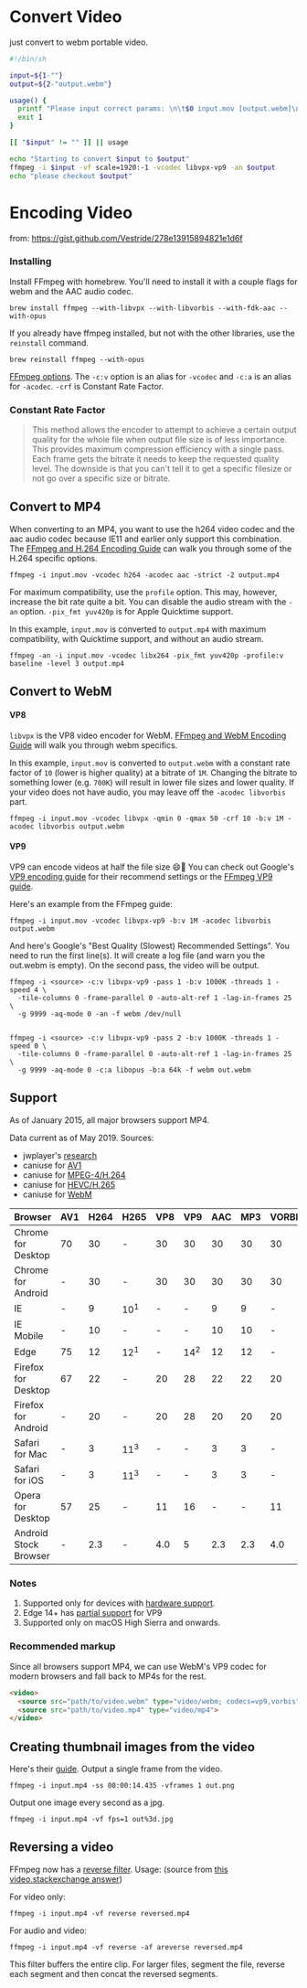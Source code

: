 # Convert Video
just convert to webm portable video.
```sh
#!/bin/sh

input=${1-""}
output=${2-"output.webm"}

usage() {
  printf "Please input correct params: \n\t$0 input.mov [output.webm]\n"
  exit 1
}

[[ "$input" != "" ]] || usage

echo "Starting to convert $input to $output"
ffmpeg -i $input -vf scale=1920:-1 -vcodec libvpx-vp9 -an $output
echo "please checkout $output"
```

# Encoding Video
from: https://gist.github.com/Vestride/278e13915894821e1d6f

### Installing

Install FFmpeg with homebrew. You'll need to install it with a couple flags for webm and the AAC audio codec.

```shell
brew install ffmpeg --with-libvpx --with-libvorbis --with-fdk-aac --with-opus
```

If you already have ffmpeg installed, but not with the other libraries, use the `reinstall` command.

```shell
brew reinstall ffmpeg --with-opus
```

[FFmpeg options](https://ffmpeg.org/ffmpeg.html#Options). The `-c:v` option is an alias for `-vcodec` and `-c:a` is an alias for `-acodec`. `-crf` is Constant Rate Factor.

### Constant Rate Factor

> This method allows the encoder to attempt to achieve a certain output quality for the whole file when output file size is of less importance. This provides maximum compression efficiency with a single pass. Each frame gets the bitrate it needs to keep the requested quality level. The downside is that you can't tell it to get a specific filesize or not go over a specific size or bitrate.

## Convert to MP4

When converting to an MP4, you want to use the h264 video codec and the aac audio codec because IE11 and earlier only support this combination. The [FFmpeg and H.264 Encoding Guide](https://trac.ffmpeg.org/wiki/Encode/H.264) can walk you through some of the H.264 specific options.

```shell
ffmpeg -i input.mov -vcodec h264 -acodec aac -strict -2 output.mp4
```

For maximum compatibility, use the `profile` option. This may, however, increase the bit rate quite a bit. You can disable the audio stream with the `-an` option. `-pix_fmt yuv420p` is for Apple Quicktime support.

In this example, `input.mov` is converted to `output.mp4` with maximum compatibility, with Quicktime support, and without an audio stream.

```shell
ffmpeg -an -i input.mov -vcodec libx264 -pix_fmt yuv420p -profile:v baseline -level 3 output.mp4
```

## Convert to WebM

#### VP8

`libvpx` is the VP8 video encoder for ​WebM. [FFmpeg and WebM Encoding Guide](https://trac.ffmpeg.org/wiki/Encode/VP8) will walk you through webm specifics.

In this example, `input.mov` is converted to `output.webm` with a constant rate factor of `10` (lower is higher quality) at a bitrate of `1M`. Changing the bitrate to something lower (e.g. `700K`) will result in lower file sizes and lower quality. If your video does not have audio, you may leave off the `-acodec libvorbis` part.

```shell
ffmpeg -i input.mov -vcodec libvpx -qmin 0 -qmax 50 -crf 10 -b:v 1M -acodec libvorbis output.webm
```

#### VP9

VP9 can encode videos at half the file size :smile::clap: You can check out Google's [VP9 encoding guide](https://sites.google.com/a/webmproject.org/wiki/ffmpeg/vp9-encoding-guide) for their recommend settings or the [FFmpeg VP9 guide](https://trac.ffmpeg.org/wiki/Encode/VP9).

Here's an example from the FFmpeg guide:

```shell
ffmpeg -i input.mov -vcodec libvpx-vp9 -b:v 1M -acodec libvorbis output.webm
```

And here's Google's "Best Quality (Slowest) Recommended Settings". You need to run the first line(s). It will create a log file (and warn you the out.webm is empty). On the second pass, the video will be output.

```shell
ffmpeg -i <source> -c:v libvpx-vp9 -pass 1 -b:v 1000K -threads 1 -speed 4 \
  -tile-columns 0 -frame-parallel 0 -auto-alt-ref 1 -lag-in-frames 25 \
  -g 9999 -aq-mode 0 -an -f webm /dev/null


ffmpeg -i <source> -c:v libvpx-vp9 -pass 2 -b:v 1000K -threads 1 -speed 0 \
  -tile-columns 0 -frame-parallel 0 -auto-alt-ref 1 -lag-in-frames 25 \
  -g 9999 -aq-mode 0 -c:a libopus -b:a 64k -f webm out.webm
```

## Support

As of January 2015, all major browsers support MP4.

Data current as of May 2019. Sources:

* jwplayer's [research](http://www.jwplayer.com/html5/)
* caniuse for [AV1](https://caniuse.com/#feat=av1)
* caniuse for [MPEG-4/H.264](http://caniuse.com/#feat=mpeg4)
* caniuse for [HEVC/H.265](http://caniuse.com/#feat=hevc)
* caniuse for [WebM](http://caniuse.com/#feat=webm)

| Browser               | AV1 | H264 | H265           | VP8 | VP9            | AAC | MP3 | VORBIS | OPUS |
|-----------------------|-----|------|----------------|-----|----------------|-----|-----|--------|------|
| Chrome for Desktop    | 70  | 30   | -              | 30  | 30             | 30  | 30  | 30     | 33   |
| Chrome for Android    | -   | 30   | -              | 30  | 30             | 30  | 30  | 30     | -    |
| IE                    | -   | 9    | 10<sup>1</sup> | -   | -              | 9   | 9   | -      | -    |
| IE Mobile             | -   | 10   | -              | -   | -              | 10  | 10  | -      | -    |
| Edge                  | 75  | 12   | 12<sup>1</sup> | -   | 14<sup>2</sup> | 12  | 12  | -      | 14   |
| Firefox for Desktop   | 67  | 22   | -              | 20  | 28             | 22  | 22  | 20     | 20   |
| Firefox for Android   | -   | 20   | -              | 20  | 28             | 20  | 20  | 20     | 20   |
| Safari for Mac        | -   | 3    | 11<sup>3</sup> | -   | -              | 3   | 3   | -      | -    |
| Safari for iOS        | -   | 3    | 11<sup>3</sup> | -   | -              | 3   | 3   | -      | -    |
| Opera for Desktop     | 57  | 25   | -              | 11  | 16             | -   | -   | 11     | 12   |
| Android Stock Browser | -   | 2.3  | -              | 4.0 | 5              | 2.3 | 2.3 | 4.0    | -    |

### Notes

1. Supported only for devices with [hardware support](https://answers.microsoft.com/en-us/insider/forum/insider_apps-insider_wmp/windows-10-hevc-playback-yes-or-no/3c1ab780-a6b2-4b77-ac0f-9faeefd4680d).
2. Edge 14+ has [partial support](https://blogs.windows.com/msedgedev/2016/04/18/webm-vp9-and-opus-support-in-microsoft-edge/) for VP9
3. Supported only on macOS High Sierra and onwards.

### Recommended markup

Since all browsers support MP4, we can use WebM's VP9 codec for modern browsers and fall back to MP4s for the rest.

```html
<video>
  <source src="path/to/video.webm" type="video/webm; codecs=vp9,vorbis">
  <source src="path/to/video.mp4" type="video/mp4">
</video>
```

## Creating thumbnail images from the video

Here's their [guide](https://trac.ffmpeg.org/wiki/Create%20a%20thumbnail%20image%20every%20X%20seconds%20of%20the%20video). Output a single frame from the video.

```shell
ffmpeg -i input.mp4 -ss 00:00:14.435 -vframes 1 out.png
```

Output one image every second as a jpg.

```shell
ffmpeg -i input.mp4 -vf fps=1 out%3d.jpg
```

## Reversing a video

FFmpeg now has a [reverse filter](https://ffmpeg.org/ffmpeg-filters.html#toc-reverse). Usage: (source from [this video.stackexchange answer](https://video.stackexchange.com/a/17739))

For video only:

```shell
ffmpeg -i input.mp4 -vf reverse reversed.mp4
```

For audio and video:

```shell
ffmpeg -i input.mp4 -vf reverse -af areverse reversed.mp4
```

This filter buffers the entire clip. For larger files, segment the file, reverse each segment and then concat the reversed segments.

